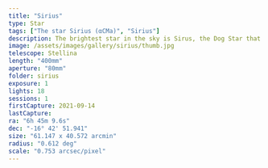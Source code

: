 ```yaml
---
title: "Sirius"
type: Star
tags: ["The star Sirius (αCMa)", "Sirius"]
description: The brightest star in the sky is Sirus, the Dog Star that brings on the Dog Days. It is actually a binar with a white dwarf that orbits every 50 years.
image: /assets/images/gallery/sirius/thumb.jpg
telescope: Stellina
length: "400mm"
aperture: "80mm"
folder: sirius
exposure: 1
lights: 18
sessions: 1
firstCapture: 2021-09-14 
lastCapture:
ra: "6h 45m 9.6s"
dec: "-16° 42' 51.941"
size: "61.147 x 40.572 arcmin"
radius: "0.612 deg"
scale: "0.753 arcsec/pixel"
---
```

